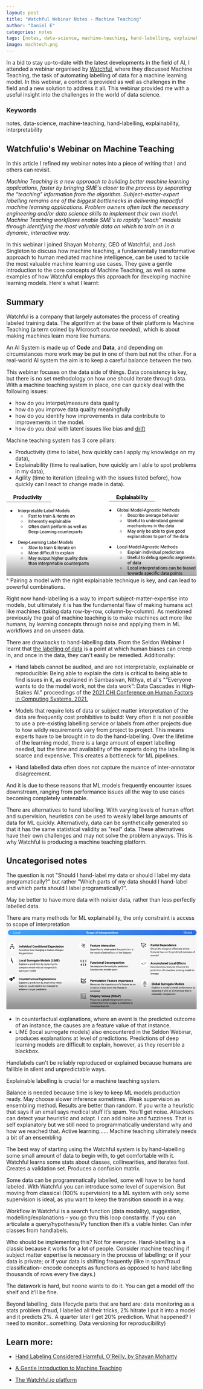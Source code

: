 ```yaml
---
layout: post
title: "Watchful Webinar Notes - Machine Teaching"
author: "Daniel E"
categories: notes
tags: [notes, data-science, machine-teaching, hand-labelling, explainability, interpretability]
image: machtech.png
---
```


In a bid to stay up-to-date with the latest developments in the field of AI, I attended a webinar organised by [Watchful](https://www.watchful.io/), where they discussed Machine Teaching, the task of automating labelling of data for a machine learning model. In this webinar, a context is provided as well as challenges in the field and a new solution to address it all. This webinar provided me with a useful insight into the challenges in the world of data science.

### Keywords
notes, data-science, machine-teaching, hand-labelling, explainability, interpretability

## Watchfulio's Webinar on Machine Teaching
In this article I refined my webinar notes into a piece of writing that I and others can revisit. 

_Machine Teaching is a new approach to building better machine learning applications, faster by bringing SME's closer to the process by separating the "teaching" information from the algorithm. Subject-matter-expert labelling remains one of the biggest bottlenecks in delivering impactful machine learning applications. Problem owners often lack the necessary engineering and/or data science skills to implement their own model. Machine Teaching workflows enable SME's to rapidly "teach" models through identifying the most valuable data on which to train on in a dynamic, interactive way._

In this webinar I joined Shayan Mohanty, CEO of Watchful, and Josh Singleton to discuss how machine teaching, a fundamentally transformative approach to human mediated machine intelligence, can be used to tackle the most valuable machine learning use cases. They gave a gentle introduction to the core concepts of Machine Teaching, as well as some examples of how Watchful employs this approach for developing machine learning models.
Here's what I learnt:

## Summary
Watchful is a company that largely automates the process of creating labeled training data. The algorithm at the base of their platform is Machine Teaching (a term coined by Microsoft _source needed_), which is about making machines learn more like humans.

An AI System is made up of **Code** and **Data**, and depending on circumstances more work may be put in one of them but not the other. For a real-world AI system the aim is to keep a careful balance between the two.

This webinar focuses on the data side of things. 
Data consistency is key, but there is no set methodology on how one should iterate through data. With a machine teaching system in place, one can quickly deal with the following issues:
* how do you interpet/measure data quality
* how do you improve data quality meaningfully 
* how do you identify how improvements in data contribute to improvements in the model.
* how do you deal with latent issues like bias and [drift](http://xplordat.com/2019/04/25/concept-drift-and-model-decay-in-machine-learning/)

Machine teaching system has 3 core pillars: 
* Productivity (time to label, how quickly can I apply my knowledge on my data), 
* Explainability (time to realisation, how quickly am I able to spot problems in my data), 
* Agility (time to iteration (dealing with the issues listed before), how quickly can I react to change made in data). 

![Pic of agility](/assets/img/watchfulagility.png)
^ Pairing a model with the right explainable technique is key, and can lead to powerful combinations.

Right now hand-labelling is a way to impart subject-matter-expertise into models, but ultimately it is has the fundamental flaw of making humans act like machines (taking data row-by-row, column-by-column). As mentioned previously the goal of machine teaching is to make machines act more like humans, by learning concepts through noise and applying them in ML workflows and on unseen data.

There are drawbacks to hand-labelling data. From the Seldon Webinar I learnt that [the labelling of data](https://liohn.github.io/seldon-webinar-notes) is a point at which human biases can creep in, and once in the data, they can't easily be remedied. Additionally:
* Hand labels cannot be audited, and are not interpretable, explainable or reproducible: Being able to explain the data is critical to being able to find issues in it, as explained in Sambasivan, Nithya, et al's "“Everyone wants to do the model work, not the data work”: Data Cascades in High-Stakes AI." proceedings of the [2021 CHI Conference on Human Factors in Computing Systems. 2021.](https://dl.acm.org/doi/abs/10.1145/3411764.3445518)

* Models that require lots of data or subject matter interpretation of the data are frequently cost prohibitive to build: Very often it is not possible to use a pre-existing labelling service or labels from other projects due to how wildly requirements vary from project to project. This means experts have to be brought in to do the hand-labelling. Over the lifetime of the learning model, there is a large amount of expert labelling needed, but the time and availability of the experts doing the labelling is scarce and expensive. This creates a bottleneck for ML pipelines. 

* Hand labelled data often does not capture the nuance of inter-annotator disagreement. 

And it is due to these reasons that ML models frequently encounter issues downstream, ranging from performance issues all the way to use cases becoming completely untenable.

There are alternatives to hand labelling. With varying levels of human effort and supervision, heuristics can be used to weakly label large amounts of data for ML quickly. Alternatively, data can be synthetically generated so that it has the same statistical validity as "real" data. These alternatives have their own challenges and may not solve the problem anyways. This is why Watchful is producing a machine teaching platform. 


## Uncategorised notes
The question is not "Should I hand-label my data or should I label my data programatically?" but rather "Which parts of my data should I hand-label and which parts should I label programatically?". 

May be better to have more data with noisier data, rather than less perfectly labelled data. 

There are many methods for ML explainability, the only constraint is access to scope of interpretation
![Pic of scope of interpreation](/assets/img/watchfulscope.png)
* In counterfactual explanations, where an event is the predicted outcome of an instance, the causes are a feature value of that instance.
* LIME (local surrogate models) also encountered in the Seldon Webinar, produces explanations at level of predictions. Predictions of deep learning models are difficult to explain, however, as they resemble a blackbox.

Handlabels can't be reliably reproduced or explained because humans are fallible in silent and unpredictable ways. 

Explainable labelling is crucial for a machine teaching system.

Balance is needed because time is key to keep ML models production ready. May choose slower inference sometimes. Weak supervision as ensembling method. Results are better than random. If you write a heuristic that says if an email says medical stuff it’s spam. You’ll get noise. Attackers can detect your heuristic and adapt. I can add noise and fuzziness. That is self explanatory but we still need to programmatically understand why and how we reached that. Active learning……
Machine teaching ultimately needs a bit of an ensembling

The best way of starting using the Watchful system is by hand-labelling some small amount of data to begin with, to get comfortable with it.
Watchful learns some stats about classes, collinearities, and iterates fast. Creates a validation set.
Produces a confusion matrix.

Some data can be programmatically labelled, some will have to be hand labeled. With Watchful you can introduce some level of supervision. But moving from classical (100% supervision) to a ML system with only some supervision is ideal, as  you want to keep the transition smooth in a way.

Workflow in Watchful is a search function (data modality), suggestion, modelling/explanations – you go thru this loop constantly. If you can articulate a query/hypothesis/Py function then it’s a viable hinter. 
Can infer classes from handlabels.

Who should be implementing this? Not for everyone. Hand-labelling is a classic because it works for a lot of people. Consider machine teaching if subject matter expertise is necessary in the process of labelling; or if your data is private; or if your data is shifting frequently (like in spam/fraud classification– encode concepts as functions as opposed to hand labelling thousands of rows every five days.)

The datawork is hard, but noone wants to do it.
You can get a model off the shelf and it’ll be fine.

Beyond labelling, data lifecycle parts that are hard are: data monitoring as a stats problem (fraud, I labelled all their tricks, 2% hitrate I put it into a model and it predicts 2%. A quarter later I get 20% prediction. What happened? I need to monitor…something. Data versioning for reproducibility)

## Learn more:
* [Hand Labeling Considered Harmful, O'Reilly, by Shayan Mohanty](https://www.oreilly.com/radar/arguments-against-hand-labeling/)
 
* [A Gentle Introduction to Machine Teaching
](https://www.watchful.io/resources/a-gentle-introduction-to-machine-teaching)

* [The Watchful.io platform](https://www.watchful.io/platform)